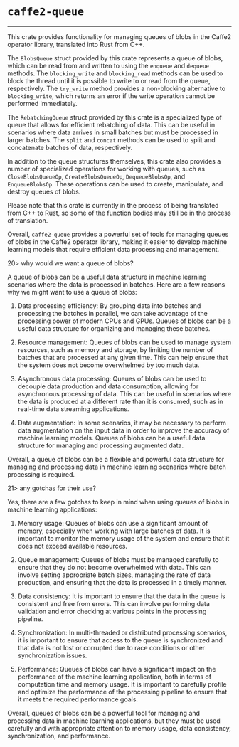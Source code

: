 # `caffe2-queue`

---

This crate provides functionality for managing
queues of blobs in the Caffe2 operator library,
translated into Rust from C++.

The `BlobsQueue` struct provided by this crate
represents a queue of blobs, which can be read
from and written to using the `enqueue` and
`dequeue` methods. The `blocking_write` and
`blocking_read` methods can be used to block the
thread until it is possible to write to or read
from the queue, respectively. The `try_write`
method provides a non-blocking alternative to
`blocking_write`, which returns an error if the
write operation cannot be performed immediately.

The `RebatchingQueue` struct provided by this
crate is a specialized type of queue that allows
for efficient rebatching of data. This can be
useful in scenarios where data arrives in small
batches but must be processed in larger
batches. The `split` and `concat` methods can be
used to split and concatenate batches of data,
respectively.

In addition to the queue structures themselves,
this crate also provides a number of specialized
operations for working with queues, such as
`CloseBlobsQueueOp`, `CreateBlobsQueueOp`,
`DequeueBlobsOp`, and `EnqueueBlobsOp`. These
operations can be used to create, manipulate, and
destroy queues of blobs.

Please note that this crate is currently in the
process of being translated from C++ to Rust, so
some of the function bodies may still be in the
process of translation.

Overall, `caffe2-queue` provides a powerful set of
tools for managing queues of blobs in the Caffe2
operator library, making it easier to develop
machine learning models that require efficient
data processing and management.

20> why would we want a queue of blobs?

A queue of blobs can be a useful data structure in
machine learning scenarios where the data is
processed in batches. Here are a few reasons why
we might want to use a queue of blobs:

1. Data processing efficiency: By grouping data
   into batches and processing the batches in
   parallel, we can take advantage of the
   processing power of modern CPUs and
   GPUs. Queues of blobs can be a useful data
   structure for organizing and managing these
   batches.

2. Resource management: Queues of blobs can be
   used to manage system resources, such as memory
   and storage, by limiting the number of batches
   that are processed at any given time. This can
   help ensure that the system does not become
   overwhelmed by too much data.

3. Asynchronous data processing: Queues of blobs
   can be used to decouple data production and
   data consumption, allowing for asynchronous
   processing of data. This can be useful in
   scenarios where the data is produced at
   a different rate than it is consumed, such as
   in real-time data streaming applications.

4. Data augmentation: In some scenarios, it may be
   necessary to perform data augmentation on the
   input data in order to improve the accuracy of
   machine learning models. Queues of blobs can be
   a useful data structure for managing and
   processing augmented data.

Overall, a queue of blobs can be a flexible and
powerful data structure for managing and
processing data in machine learning scenarios
where batch processing is required.

21> any gotchas for their use?

Yes, there are a few gotchas to keep in mind when
using queues of blobs in machine learning
applications:

1. Memory usage: Queues of blobs can use
   a significant amount of memory, especially when
   working with large batches of data. It is
   important to monitor the memory usage of the
   system and ensure that it does not exceed
   available resources.

2. Queue management: Queues of blobs must be
   managed carefully to ensure that they do not
   become overwhelmed with data. This can involve
   setting appropriate batch sizes, managing the
   rate of data production, and ensuring that the
   data is processed in a timely manner.

3. Data consistency: It is important to ensure
   that the data in the queue is consistent and
   free from errors. This can involve performing
   data validation and error checking at various
   points in the processing pipeline.

4. Synchronization: In multi-threaded or
   distributed processing scenarios, it is
   important to ensure that access to the queue is
   synchronized and that data is not lost or
   corrupted due to race conditions or other
   synchronization issues.

5. Performance: Queues of blobs can have
   a significant impact on the performance of the
   machine learning application, both in terms of
   computation time and memory usage. It is
   important to carefully profile and optimize the
   performance of the processing pipeline to
   ensure that it meets the required performance
   goals.

Overall, queues of blobs can be a powerful tool
for managing and processing data in machine
learning applications, but they must be used
carefully and with appropriate attention to memory
usage, data consistency, synchronization, and
performance.
